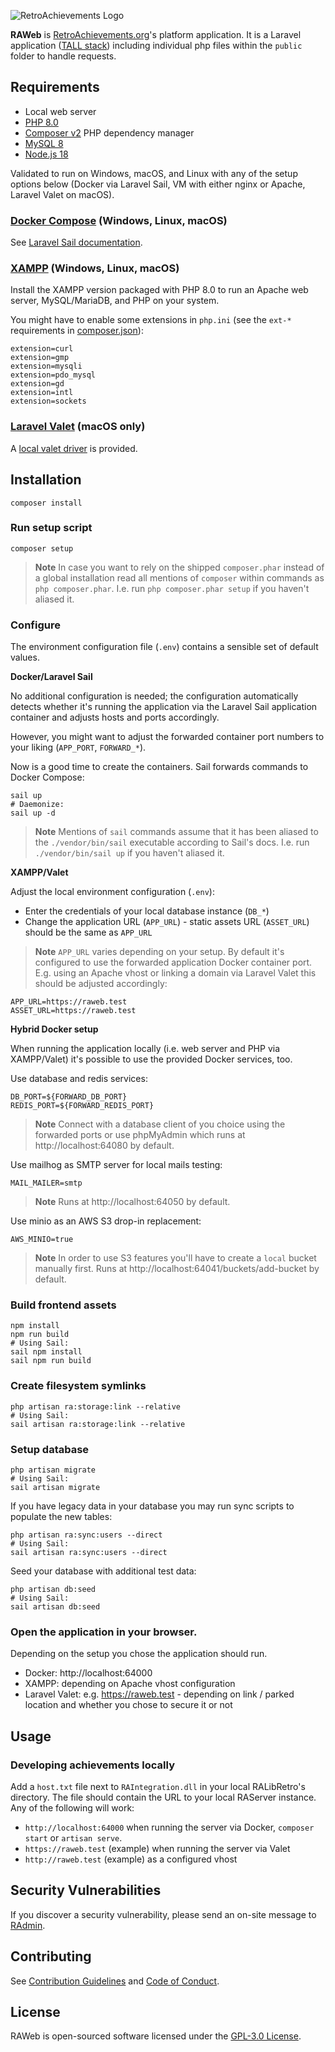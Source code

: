 ![RetroAchievements Logo](public/assets/images/ra-logo-sm.webp)

**RAWeb** is [RetroAchievements.org](https://retroachievements.org)'s platform application.
It is a Laravel application ([TALL stack](https://tallstack.dev/)) including individual php files within the `public` folder to handle requests.

## Requirements

- Local web server
- [PHP 8.0](http://php.net/manual/en/)
- [Composer v2](https://getcomposer.org/) PHP dependency manager
- [MySQL 8](https://dev.mysql.com/doc/refman/8.0/en/)
- [Node.js 18](https://nodejs.org/)
 
Validated to run on Windows, macOS, and Linux with any of the setup options below (Docker via Laravel Sail, VM with either nginx or Apache, Laravel Valet on macOS).

### **[Docker Compose](https://docs.docker.com/compose/install/)** (Windows, Linux, macOS)

See [Laravel Sail documentation](https://laravel.com/docs/sail).

### **[XAMPP](https://www.apachefriends.org/download.html)** (Windows, Linux, macOS)

Install the XAMPP version packaged with PHP 8.0 to run an Apache web server, MySQL/MariaDB, and PHP on your system.

You might have to enable some extensions in `php.ini` (see the `ext-*` requirements in [composer.json](composer.json)):
```
extension=curl
extension=gmp
extension=mysqli
extension=pdo_mysql
extension=gd
extension=intl
extension=sockets
```

### **[Laravel Valet](https://laravel.com/docs/valet)** (macOS only)

A [local valet driver](LocalValetDriver.php) is provided.

## Installation

```shell
composer install
```

### Run setup script

```shell
composer setup
```

> **Note**
> In case you want to rely on the shipped `composer.phar` instead of a global installation read all mentions of `composer` within commands as `php composer.phar`.
> I.e. run `php composer.phar setup` if you haven't aliased it.

### Configure

The environment configuration file (`.env`) contains a sensible set of default values.

**Docker/Laravel Sail**

No additional configuration is needed; the configuration automatically detects whether it's running the application via the Laravel Sail application container and adjusts hosts and ports accordingly.

However, you might want to adjust the forwarded container port numbers to your liking (`APP_PORT`, `FORWARD_*`).

Now is a good time to create the containers. Sail forwards commands to Docker Compose:

```shell
sail up
# Daemonize:
sail up -d
```

> **Note**
> Mentions of `sail` commands assume that it has been aliased to the `./vendor/bin/sail` executable according to Sail's docs.
> I.e. run `./vendor/bin/sail up` if you haven't aliased it.

**XAMPP/Valet** 

Adjust the local environment configuration (`.env`):

- Enter the credentials of your local database instance (`DB_*`)
- Change the application URL (`APP_URL`) - static assets URL (`ASSET_URL`) should be the same as `APP_URL`

> **Note**
> `APP_URL` varies depending on your setup. By default it's configured to use the forwarded application Docker container port.
> E.g. using an Apache vhost or linking a domain via Laravel Valet this should be adjusted accordingly:

```dotenv
APP_URL=https://raweb.test
ASSET_URL=https://raweb.test
```

**Hybrid Docker setup**

When running the application locally (i.e. web server and PHP via XAMPP/Valet) it's possible to use the provided Docker services, too.

Use database and redis services:

```dotenv
DB_PORT=${FORWARD_DB_PORT}
REDIS_PORT=${FORWARD_REDIS_PORT}
```

> **Note**
> Connect with a database client of you choice using the forwarded ports
> or use phpMyAdmin which runs at http://localhost:64080 by default. 

Use mailhog as SMTP server for local mails testing:

```dotenv
MAIL_MAILER=smtp
```

> **Note**
> Runs at http://localhost:64050 by default.

Use minio as an AWS S3 drop-in replacement:

```dotenv
AWS_MINIO=true
```

> **Note**
> In order to use S3 features you'll have to create a `local` bucket manually first.
> Runs at http://localhost:64041/buckets/add-bucket by default.

### Build frontend assets

```shell
npm install
npm run build
# Using Sail:
sail npm install
sail npm run build
```

### Create filesystem symlinks

```shell
php artisan ra:storage:link --relative
# Using Sail:
sail artisan ra:storage:link --relative
```

### Setup database
 
```shell
php artisan migrate
# Using Sail:
sail artisan migrate
```

If you have legacy data in your database you may run sync scripts to populate the new tables:

```shell
php artisan ra:sync:users --direct
# Using Sail:
sail artisan ra:sync:users --direct
```

Seed your database with additional test data:

```shell
php artisan db:seed
# Using Sail:
sail artisan db:seed
```

### Open the application in your browser.

Depending on the setup you chose the application should run.

- Docker: http://localhost:64000
- XAMPP: depending on Apache vhost configuration
- Laravel Valet: e.g. https://raweb.test - depending on link / parked location and whether you chose to secure it or not 

## Usage

### Developing achievements locally

Add a `host.txt` file next to `RAIntegration.dll` in your local RALibRetro's directory.
The file should contain the URL to your local RAServer instance. Any of the following will work:

- `http://localhost:64000` when running the server via Docker, `composer start` or `artisan serve`.
- `https://raweb.test` (example) when running the server via Valet
- `http://raweb.test` (example) as a configured vhost

## Security Vulnerabilities

If you discover a security vulnerability, please send an on-site message to [RAdmin](https://retroachievements.org/user/RAdmin).

## Contributing

See [Contribution Guidelines](docs/CONTRIBUTING.md) and [Code of Conduct](docs/CODE_OF_CONDUCT.md).

## License

RAWeb is open-sourced software licensed under the [GPL-3.0 License](LICENSE).
